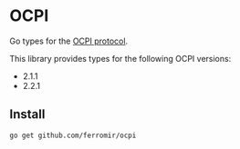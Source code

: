 # OCPI
Go types for the [OCPI protocol](https://evroaming.org/ocpi/).

This library provides types for the following OCPI versions:
* 2.1.1
* 2.2.1

## Install
```
go get github.com/ferromir/ocpi
```
